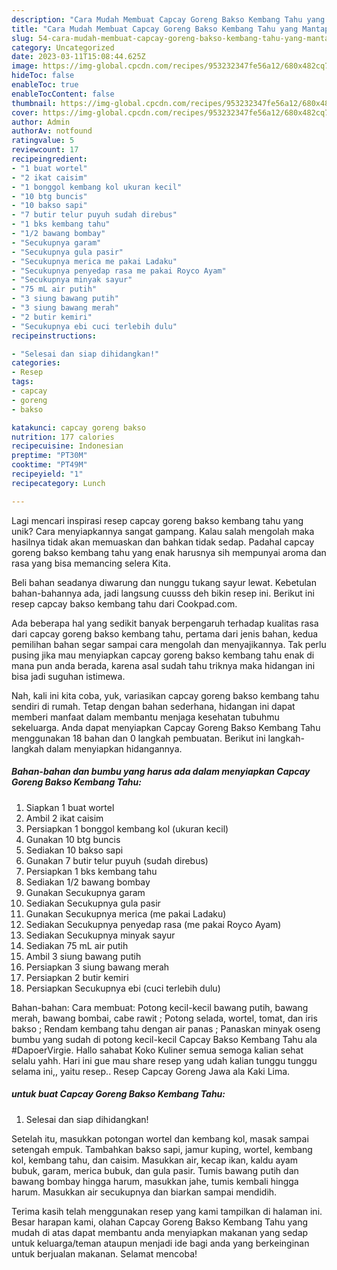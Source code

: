 ```yaml
---
description: "Cara Mudah Membuat Capcay Goreng Bakso Kembang Tahu yang Mantap"
title: "Cara Mudah Membuat Capcay Goreng Bakso Kembang Tahu yang Mantap"
slug: 54-cara-mudah-membuat-capcay-goreng-bakso-kembang-tahu-yang-mantap
category: Uncategorized
date: 2023-03-11T15:08:44.625Z
image: https://img-global.cpcdn.com/recipes/953232347fe56a12/680x482cq70/capcay-goreng-bakso-kembang-tahu-foto-resep-utama.jpg
hideToc: false
enableToc: true
enableTocContent: false
thumbnail: https://img-global.cpcdn.com/recipes/953232347fe56a12/680x482cq70/capcay-goreng-bakso-kembang-tahu-foto-resep-utama.jpg
cover: https://img-global.cpcdn.com/recipes/953232347fe56a12/680x482cq70/capcay-goreng-bakso-kembang-tahu-foto-resep-utama.jpg
author: Admin
authorAv: notfound
ratingvalue: 5
reviewcount: 17
recipeingredient:
- "1 buat wortel"
- "2 ikat caisim"
- "1 bonggol kembang kol ukuran kecil"
- "10 btg buncis"
- "10 bakso sapi"
- "7 butir telur puyuh sudah direbus"
- "1 bks kembang tahu"
- "1/2 bawang bombay"
- "Secukupnya garam"
- "Secukupnya gula pasir"
- "Secukupnya merica me pakai Ladaku"
- "Secukupnya penyedap rasa me pakai Royco Ayam"
- "Secukupnya minyak sayur"
- "75 mL air putih"
- "3 siung bawang putih"
- "3 siung bawang merah"
- "2 butir kemiri"
- "Secukupnya ebi cuci terlebih dulu"
recipeinstructions:

- "Selesai dan siap dihidangkan!"
categories:
- Resep
tags:
- capcay
- goreng
- bakso

katakunci: capcay goreng bakso 
nutrition: 177 calories
recipecuisine: Indonesian
preptime: "PT30M"
cooktime: "PT49M"
recipeyield: "1"
recipecategory: Lunch

---
```





Lagi mencari inspirasi resep capcay goreng bakso kembang tahu yang unik? Cara menyiapkannya sangat gampang. Kalau salah mengolah maka hasilnya tidak akan memuaskan dan bahkan tidak sedap. Padahal capcay goreng bakso kembang tahu yang enak harusnya sih mempunyai aroma dan rasa yang bisa memancing selera Kita.





Beli bahan seadanya diwarung dan nunggu tukang sayur lewat. Kebetulan bahan-bahannya ada, jadi langsung cuusss deh bikin resep ini. Berikut ini resep capcay bakso kembang tahu dari Cookpad.com.

Ada beberapa hal yang sedikit banyak berpengaruh terhadap kualitas rasa dari capcay goreng bakso kembang tahu, pertama dari jenis bahan, kedua pemilihan bahan segar sampai cara mengolah dan menyajikannya. Tak perlu pusing jika mau menyiapkan capcay goreng bakso kembang tahu enak di mana pun anda berada, karena asal sudah tahu triknya maka hidangan ini bisa jadi suguhan istimewa.






Nah, kali ini kita coba, yuk, variasikan capcay goreng bakso kembang tahu sendiri di rumah. Tetap dengan bahan sederhana, hidangan ini dapat memberi manfaat dalam membantu menjaga kesehatan tubuhmu sekeluarga. Anda dapat menyiapkan Capcay Goreng Bakso Kembang Tahu menggunakan 18 bahan dan 0 langkah pembuatan. Berikut ini langkah-langkah dalam menyiapkan hidangannya.

<!--inarticleads1-->

##### Bahan-bahan dan bumbu yang harus ada dalam menyiapkan Capcay Goreng Bakso Kembang Tahu:

1. Siapkan 1 buat wortel
1. Ambil 2 ikat caisim
1. Persiapkan 1 bonggol kembang kol (ukuran kecil)
1. Gunakan 10 btg buncis
1. Sediakan 10 bakso sapi
1. Gunakan 7 butir telur puyuh (sudah direbus)
1. Persiapkan 1 bks kembang tahu
1. Sediakan 1/2 bawang bombay
1. Gunakan Secukupnya garam
1. Sediakan Secukupnya gula pasir
1. Gunakan Secukupnya merica (me pakai Ladaku)
1. Sediakan Secukupnya penyedap rasa (me pakai Royco Ayam)
1. Sediakan Secukupnya minyak sayur
1. Sediakan 75 mL air putih
1. Ambil 3 siung bawang putih
1. Persiapkan 3 siung bawang merah
1. Persiapkan 2 butir kemiri
1. Persiapkan Secukupnya ebi (cuci terlebih dulu)


Bahan-bahan: Cara membuat: Potong kecil-kecil bawang putih, bawang merah, bawang bombai, cabe rawit ; Potong selada, wortel, tomat, dan iris bakso ; Rendam kembang tahu dengan air panas ; Panaskan minyak oseng bumbu yang sudah di potong kecil-kecil Capcay Bakso Kembang Tahu ala #DapoerVirgie. Hallo sahabat Koko Kuliner semua semoga kalian sehat selalu yahh. Hari ini gue mau share resep yang udah kalian tunggu tunggu selama ini,, yaitu resep.. Resep Capcay Goreng Jawa ala Kaki Lima. 

<!--inarticleads2-->

#####  untuk buat Capcay Goreng Bakso Kembang Tahu:


1. Selesai dan siap dihidangkan!

Setelah itu, masukkan potongan wortel dan kembang kol, masak sampai setengah empuk. Tambahkan bakso sapi, jamur kuping, wortel, kembang kol, kembang tahu, dan caisim. Masukkan air, kecap ikan, kaldu ayam bubuk, garam, merica bubuk, dan gula pasir. Tumis bawang putih dan bawang bombay hingga harum, masukkan jahe, tumis kembali hingga harum. Masukkan air secukupnya dan biarkan sampai mendidih. 

Terima kasih telah menggunakan resep yang kami tampilkan di halaman ini. Besar harapan kami, olahan Capcay Goreng Bakso Kembang Tahu yang mudah di atas dapat membantu anda menyiapkan makanan yang sedap untuk keluarga/teman ataupun menjadi ide bagi anda yang berkeinginan untuk berjualan makanan. Selamat mencoba!
